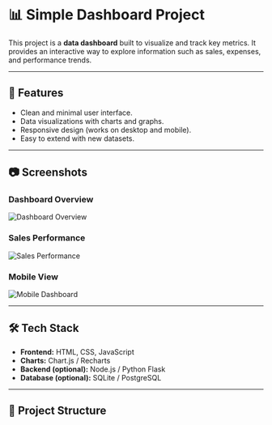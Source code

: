 # 📊 Simple Dashboard Project

This project is a **data dashboard** built to visualize and track key metrics. It provides an interactive way to explore information such as sales, expenses, and performance trends.

---

## 🚀 Features
- Clean and minimal user interface.
- Data visualizations with charts and graphs.
- Responsive design (works on desktop and mobile).
- Easy to extend with new datasets.

---

## 📷 Screenshots

### Dashboard Overview
![Dashboard Overview](https://cdn.dribbble.com/users/926537/screenshots/4502924/media/3a8bce0b0d37941bdba0f5a6a5e0a8a5.png)

### Sales Performance
![Sales Performance](https://cdn.dribbble.com/users/1187278/screenshots/16704118/media/5c515c0494e5a147a1a7a9c5df2a9eb5.png)

### Mobile View
![Mobile Dashboard](https://cdn.dribbble.com/users/170147/screenshots/14173112/media/7f66fa08992a3d40622a0147da767e4d.png)

---

## 🛠️ Tech Stack
- **Frontend:** HTML, CSS, JavaScript
- **Charts:** Chart.js / Recharts
- **Backend (optional):** Node.js / Python Flask
- **Database (optional):** SQLite / PostgreSQL

---

## 📂 Project Structure
